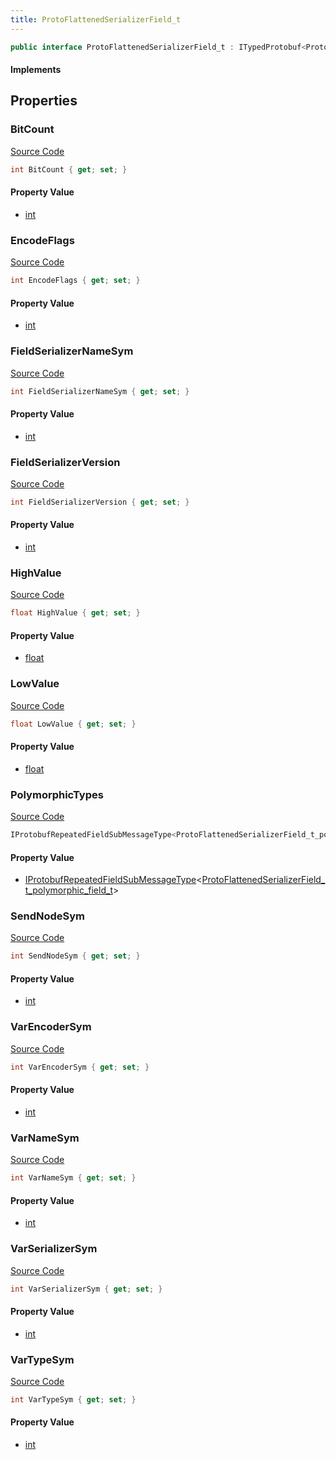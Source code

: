 ```yaml
---
title: ProtoFlattenedSerializerField_t
---
```


```csharp
public interface ProtoFlattenedSerializerField_t : ITypedProtobuf<ProtoFlattenedSerializerField_t>, INativeHandle
```

#### Implements

## Properties

### BitCount

[Source Code](https://github.com/swiftly-solution/swiftlys2/blob/beta/managed/src/SwiftlyS2.Generated/Protobufs/Interfaces/ProtoFlattenedSerializerField_t.cs#L19)

```csharp
int BitCount { get; set; }
```

#### Property Value

- [int](https://learn.microsoft.com/dotnet/api/system.int32)

### EncodeFlags

[Source Code](https://github.com/swiftly-solution/swiftlys2/blob/beta/managed/src/SwiftlyS2.Generated/Protobufs/Interfaces/ProtoFlattenedSerializerField_t.cs#L28)

```csharp
int EncodeFlags { get; set; }
```

#### Property Value

- [int](https://learn.microsoft.com/dotnet/api/system.int32)

### FieldSerializerNameSym

[Source Code](https://github.com/swiftly-solution/swiftlys2/blob/beta/managed/src/SwiftlyS2.Generated/Protobufs/Interfaces/ProtoFlattenedSerializerField_t.cs#L31)

```csharp
int FieldSerializerNameSym { get; set; }
```

#### Property Value

- [int](https://learn.microsoft.com/dotnet/api/system.int32)

### FieldSerializerVersion

[Source Code](https://github.com/swiftly-solution/swiftlys2/blob/beta/managed/src/SwiftlyS2.Generated/Protobufs/Interfaces/ProtoFlattenedSerializerField_t.cs#L34)

```csharp
int FieldSerializerVersion { get; set; }
```

#### Property Value

- [int](https://learn.microsoft.com/dotnet/api/system.int32)

### HighValue

[Source Code](https://github.com/swiftly-solution/swiftlys2/blob/beta/managed/src/SwiftlyS2.Generated/Protobufs/Interfaces/ProtoFlattenedSerializerField_t.cs#L25)

```csharp
float HighValue { get; set; }
```

#### Property Value

- [float](https://learn.microsoft.com/dotnet/api/system.single)

### LowValue

[Source Code](https://github.com/swiftly-solution/swiftlys2/blob/beta/managed/src/SwiftlyS2.Generated/Protobufs/Interfaces/ProtoFlattenedSerializerField_t.cs#L22)

```csharp
float LowValue { get; set; }
```

#### Property Value

- [float](https://learn.microsoft.com/dotnet/api/system.single)

### PolymorphicTypes

[Source Code](https://github.com/swiftly-solution/swiftlys2/blob/beta/managed/src/SwiftlyS2.Generated/Protobufs/Interfaces/ProtoFlattenedSerializerField_t.cs#L43)

```csharp
IProtobufRepeatedFieldSubMessageType<ProtoFlattenedSerializerField_t_polymorphic_field_t> PolymorphicTypes { get; }
```

#### Property Value

- [IProtobufRepeatedFieldSubMessageType](/docs/api/shared/netmessages/iprotobufrepeatedfieldsubmessagetype-1)<[ProtoFlattenedSerializerField_t_polymorphic_field_t](/docs/api/shared/protobufdefinitions/protoflattenedserializerfield_t_polymorphic_field_t)>

### SendNodeSym

[Source Code](https://github.com/swiftly-solution/swiftlys2/blob/beta/managed/src/SwiftlyS2.Generated/Protobufs/Interfaces/ProtoFlattenedSerializerField_t.cs#L37)

```csharp
int SendNodeSym { get; set; }
```

#### Property Value

- [int](https://learn.microsoft.com/dotnet/api/system.int32)

### VarEncoderSym

[Source Code](https://github.com/swiftly-solution/swiftlys2/blob/beta/managed/src/SwiftlyS2.Generated/Protobufs/Interfaces/ProtoFlattenedSerializerField_t.cs#L40)

```csharp
int VarEncoderSym { get; set; }
```

#### Property Value

- [int](https://learn.microsoft.com/dotnet/api/system.int32)

### VarNameSym

[Source Code](https://github.com/swiftly-solution/swiftlys2/blob/beta/managed/src/SwiftlyS2.Generated/Protobufs/Interfaces/ProtoFlattenedSerializerField_t.cs#L16)

```csharp
int VarNameSym { get; set; }
```

#### Property Value

- [int](https://learn.microsoft.com/dotnet/api/system.int32)

### VarSerializerSym

[Source Code](https://github.com/swiftly-solution/swiftlys2/blob/beta/managed/src/SwiftlyS2.Generated/Protobufs/Interfaces/ProtoFlattenedSerializerField_t.cs#L46)

```csharp
int VarSerializerSym { get; set; }
```

#### Property Value

- [int](https://learn.microsoft.com/dotnet/api/system.int32)

### VarTypeSym

[Source Code](https://github.com/swiftly-solution/swiftlys2/blob/beta/managed/src/SwiftlyS2.Generated/Protobufs/Interfaces/ProtoFlattenedSerializerField_t.cs#L13)

```csharp
int VarTypeSym { get; set; }
```

#### Property Value

- [int](https://learn.microsoft.com/dotnet/api/system.int32)

